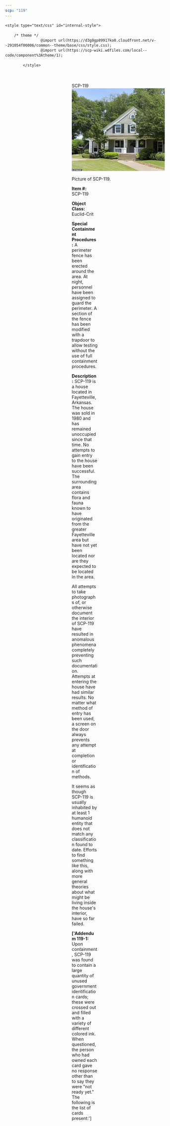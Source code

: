 ```yaml
---
scp: "119"
---
```


<head>
    <title>119 - SCP Foundation</title>
    
    <style type="text/css" id="internal-style">
                
        /* theme */
                    @import url(https://d3g0gp89917ko0.cloudfront.net/v--291054f06006/common--theme/base/css/style.css);
                    @import url(https://scp-wiki.wdfiles.com/local--code/component%3Atheme/1);
            
            </style>
<style>
iframe.scpnet-interwiki-frame { height: 0; }
</style>

</head>

<div id="main-content" style="margin: 50px 206px 20px 215px;">
<div id="action-area-top"></div>
<div id="page-title">SCP-119</div>
<div id="page-content">
<div style="text-align: right;"></div>
<div class="scp-image-block block-right" style="width:300px;"><img src="https://raw.githubusercontent.com/lucmaki/this-scp-does-not-exist/main/imgs/119.png" style="width:300px;" alt="119.jpg" class="image">
<div class="scp-image-caption" style="width:300px;">
<p>Picture of SCP-119.</p>
</div>
</div>
<p><strong>Item #:</strong> SCP-119</p>
<p><strong>Object Class:</strong> Euclid-Crit</p>
<p><strong>Special Containment Procedures:</strong> A perimeter fence has been erected around the area. At night, personnel have been assigned to guard the perimeter. A section of the fence has been modified with a trapdoor to allow testing without the use of full containment procedures.</p>
<p><strong>Description:</strong> SCP-119 is a house located in Fayetteville, Arkansas. The house was sold in 1980 and has remained unoccupied since that time. No attempts to gain entry to the house have been successful. The surrounding area contains flora and fauna known to have originated from the greater Fayetteville area but have not yet been located nor are they expected to be located in the area.</p><p>All attempts to take photographs of, or otherwise document the interior of SCP-119 have resulted in anomalous phenomena completely preventing such documentation. Attempts at entering the house have had similar results. No matter what method of entry has been used, a screen on the door always prevents any attempt at completion or identification of methods.</p><p>It seems as though SCP-119 is usually inhabited by at least 1 humanoid entity that does not match any classification found to date. Efforts to find something like this, along with more general theories about what might be living inside the house's interior, have so far failed.</p>
<p> <strong>['Addendum 119-1:</strong> Upon containment, SCP-119 was found to contain a large quantity of unused government identification cards; these were crossed out and filled with a variety of different colored ink. When questioned, the person who had owned each card gave no response other than to say they were "not ready yet." The following is the list of cards present:']</p>

<div class="footer-wikiwalk-nav">
<div style="text-align: center;">
</div>
</div>
</div>
</div>
</div>